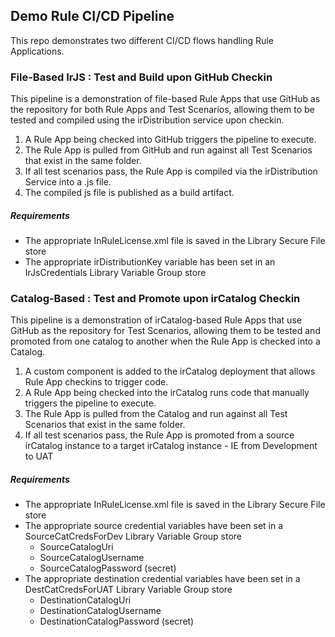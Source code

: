 ## Demo Rule CI/CD Pipeline
This repo demonstrates two different CI/CD flows handling Rule Applications.

### File-Based IrJS : Test and Build upon GitHub Checkin
This pipeline is a demonstration of file-based Rule Apps that use GitHub as the repository for both Rule Apps and Test Scenarios, allowing them to be tested and compiled using the irDistribution service upon checkin.

1. A Rule App being checked into GitHub triggers the pipeline to execute.
2. The Rule App is pulled from GitHub and run against all Test Scenarios that exist in the same folder.
3. If all test scenarios pass, the Rule App is compiled via the irDistribution Service into a .js file.
4. The compiled js file is published as a build artifact.

##### Requirements
- The appropriate InRuleLicense.xml file is saved in the Library Secure File store
- The appropriate irDistributionKey variable has been set in an IrJsCredentials Library Variable Group store

### Catalog-Based : Test and Promote upon irCatalog Checkin
This pipeline is a demonstration of irCatalog-based Rule Apps that use GitHub as the repository for Test Scenarios, allowing them to be tested and promoted from one catalog to another when the Rule App is checked into a Catalog.

1. A custom component is added to the irCatalog deployment that allows Rule App checkins to trigger code.
2. A Rule App being checked into the irCatalog runs code that manually triggers the pipeline to execute.
3. The Rule App is pulled from the Catalog and run against all Test Scenarios that exist in the same folder.
4. If all test scenarios pass, the Rule App is promoted from a source irCatalog instance to a target irCatalog instance - IE from Development to UAT

##### Requirements
- The appropriate InRuleLicense.xml file is saved in the Library Secure File store
- The appropriate source credential variables have been set in a SourceCatCredsForDev  Library Variable Group store
	- SourceCatalogUri
	- SourceCatalogUsername
	- SourceCatalogPassword (secret)
- The appropriate destination credential variables have been set in a DestCatCredsForUAT  Library Variable Group store
	- DestinationCatalogUri
	- DestinationCatalogUsername
	- DestinationCatalogPassword (secret)